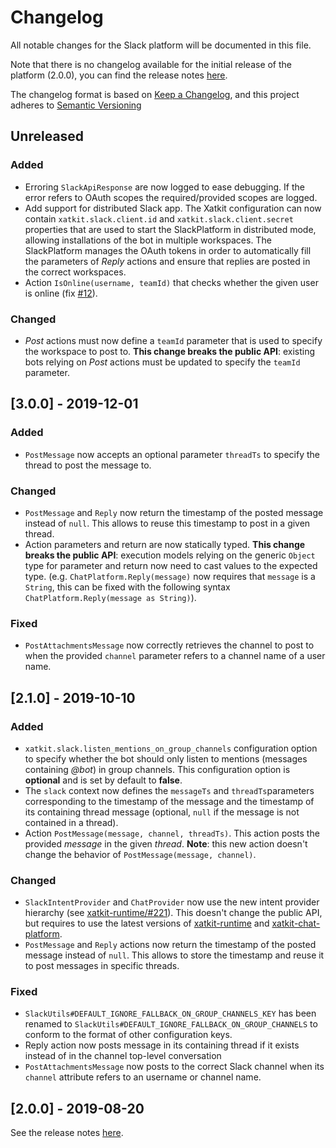 # Changelog

All notable changes for the Slack platform will be documented in this file.

Note that there is no changelog available for the initial release of the platform (2.0.0), you can find the release notes [here](https://github.com/xatkit-bot-platform/xatkit-slack-platform/releases).

The changelog format is based on [Keep a Changelog](https://keepachangelog.com/en/1.0.0/), and this project adheres to [Semantic Versioning](https://semver.org/v2.0.0.html)

## Unreleased

### Added

- Erroring `SlackApiResponse` are now logged to ease debugging. If the error refers to OAuth scopes the required/provided scopes are logged.
- Add support for distributed Slack app. The Xatkit configuration can now contain `xatkit.slack.client.id` and `xatkit.slack.client.secret` properties that are used to start the SlackPlatform in distributed mode, allowing installations of the bot in multiple workspaces. The SlackPlatform manages the OAuth tokens in order to automatically fill the parameters of *Reply* actions and ensure that replies are posted in the correct workspaces.
- Action `IsOnline(username, teamId)` that checks whether the given user is online (fix [#12](https://github.com/xatkit-bot-platform/xatkit-slack-platform/issues/12)).

### Changed

- *Post* actions must now define a `teamId` parameter that is used to specify the workspace to post to. **This change breaks the public API**: existing bots relying on *Post* actions must be updated to specify the `teamId` parameter.

## [3.0.0] - 2019-12-01

### Added
- `PostMessage` now accepts an optional parameter `threadTs` to specify the thread to post the message to.

### Changed
- `PostMessage` and `Reply` now return the timestamp of the posted message instead of `null`. This allows to reuse this timestamp to post in a given thread.
- Action parameters and return are now statically typed. **This change breaks the public API**: execution models relying on the generic `Object` type for parameter and return now need to cast values to the expected type. (e.g. `ChatPlatform.Reply(message)` now requires that `message` is a `String`, this can be fixed with the following syntax `ChatPlatform.Reply(message as String)`).  

### Fixed
- `PostAttachmentsMessage` now correctly retrieves the channel to post to when the provided `channel` parameter refers to a channel name of a user name.

## [2.1.0] - 2019-10-10

### Added

- `xatkit.slack.listen_mentions_on_group_channels` configuration option to specify whether the bot should only listen to mentions (messages containing *@bot*) in group channels. This configuration option is **optional** and is set by default to **false**.
- The `slack` context now defines the `messageTs` and `threadTs`parameters corresponding to the timestamp of the message and the timestamp of its containing thread message (optional, `null` if the message is not contained in a thread).
- Action `PostMessage(message, channel, threadTs)`. This action posts the provided *message* in the given *thread*. **Note**: this new action doesn't change the behavior of `PostMessage(message, channel)`.

### Changed

- `SlackIntentProvider` and `ChatProvider` now use the new intent provider hierarchy (see [xatkit-runtime/#221](https://github.com/xatkit-bot-platform/xatkit-runtime/issues/221)). This doesn't change the public API, but requires to use the latest versions of [xatkit-runtime](https://github.com/xatkit-bot-platform/xatkit-runtime) and [xatkit-chat-platform](https://github.com/xatkit-bot-platform/xatkit-chat-platform).
- `PostMessage` and `Reply` actions now return the timestamp of the posted message instead of `null`. This allows to store the timestamp and reuse it to post messages in specific threads.

### Fixed

- `SlackUtils#DEFAULT_IGNORE_FALLBACK_ON_GROUP_CHANNELS_KEY` has been renamed to `SlackUtils#DEFAULT_IGNORE_FALLBACK_ON_GROUP_CHANNELS` to conform to the format of other configuration keys.
- Reply action now posts message in its containing thread if it exists instead of in the channel top-level conversation
- `PostAttachmentsMessage` now posts to the correct Slack channel when its `channel` attribute refers to an username or channel name.

## [2.0.0] - 2019-08-20 

See the release notes [here](https://github.com/xatkit-bot-platform/xatkit-slack-platform/releases).
